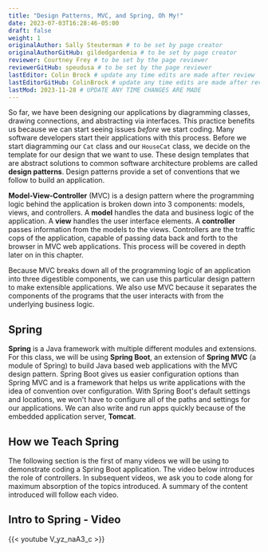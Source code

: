 ```yaml
---
title: "Design Patterns, MVC, and Spring, Oh My!"
date: 2023-07-03T16:28:46-05:00
draft: false
weight: 1
originalAuthor: Sally Steuterman # to be set by page creator
originalAuthorGitHub: gildedgardenia # to be set by page creator
reviewer: Courtney Frey # to be set by the page reviewer
reviewerGitHub: speudusa # to be set by the page reviewer
lastEditor: Colin Brock # update any time edits are made after review
lastEditorGitHub: ColinBrock # update any time edits are made after review
lastMod: 2023-11-28 # UPDATE ANY TIME CHANGES ARE MADE
---
```


So far, we have been designing our applications by diagramming classes, drawing connections, and abstracting via interfaces.
This practice benefits us because we can start seeing issues *before* we start coding.
Many software developers start their applications with this process.
Before we start diagramming our `Cat` class and our `HouseCat` class, we decide on the template for our design that we want to use.
These design templates that are abstract solutions to common software architecture problems are called **design patterns**.
Design patterns provide a set of conventions that we follow to build an application.

**Model-View-Controller** (MVC) is a design pattern where the programming logic behind the application is broken down into 3 components: models, views, and controllers.
A **model** handles the data and business logic of the application. A **view** handles the user interface elements.
A **controller** passes information from the models to the views. Controllers are the traffic cops of the application, capable of passing data back and forth to the browser in MVC web applications. This process will be covered in depth later on in this chapter.

Because MVC breaks down all of the programming logic of an application into three digestible components, we can use this particular design pattern to make extensible applications.
We also use MVC because it separates the components of the programs that the user interacts with from the underlying business logic.

## Spring

**Spring** is a Java framework with multiple different modules and extensions.
For this class, we will be using **Spring Boot**, an extension of **Spring MVC** (a module of Spring) to build Java based web applications with the MVC design pattern.
Spring Boot gives us easier configuration options than Spring MVC and is a framework that helps us write applications with the idea of convention over configuration.
With Spring Boot's default settings and locations, we won't have to configure all of the paths and settings for our applications.
We can also write and run apps quickly because of the embedded application server, **Tomcat**.

## How we Teach Spring

The following section is the first of many videos we will be using to demonstrate coding a Spring Boot application. The video below introduces the role of 
controllers. In subsequent videos, we ask you to code along for maximum absorption of the topics introduced. A summary of the content introduced will follow each video.

## Intro to Spring - Video

{{< youtube V_yz_naA3_c >}}